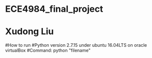 # ECE4984_final_project
# Xudong Liu

#How to run
#Python version 2.7.15 under ubuntu 16.04LTS on oracle virtualBox
#Command: python "filename"

